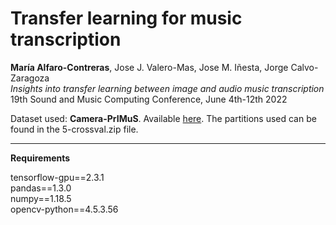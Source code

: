# Transfer learning for music transcription

**María Alfaro-Contreras**, Jose J. Valero-Mas, Jose M. Iñesta, Jorge Calvo-Zaragoza<br />
*Insights into transfer learning between image and audio music transcription*<br />
19th Sound and Music Computing Conference, June 4th-12th 2022

Dataset used: **Camera-PrIMuS**. Available [here](https://grfia.dlsi.ua.es/primus/).
The partitions used can be found in the 5-crossval.zip file.

----

**Requirements**

tensorflow-gpu==2.3.1<br />
pandas==1.3.0<br />
numpy==1.18.5<br />
opencv-python==4.5.3.56
